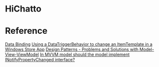 # HiChatto


# Reference
[Data Binding](https://msdn.microsoft.com/en-us/windows/uwp/data-binding/index)
[Using a DataTriggerBehavior to change an ItemTemplate in a Windows Store App](https://blogs.msdn.microsoft.com/wsdevsol/2014/12/10/using-a-datatriggerbehavior-to-change-an-itemtemplate-in-a-windows-store-app)
[Design Patterns - Problems and Solutions with Model-View-ViewModel](https://msdn.microsoft.com/en-us/magazine/ff798279.aspx)
[In MVVM model should the model implement INotifyPropertyChanged interface?](http://stackoverflow.com/questions/6922130/in-mvvm-model-should-the-model-implement-inotifypropertychanged-interface)
